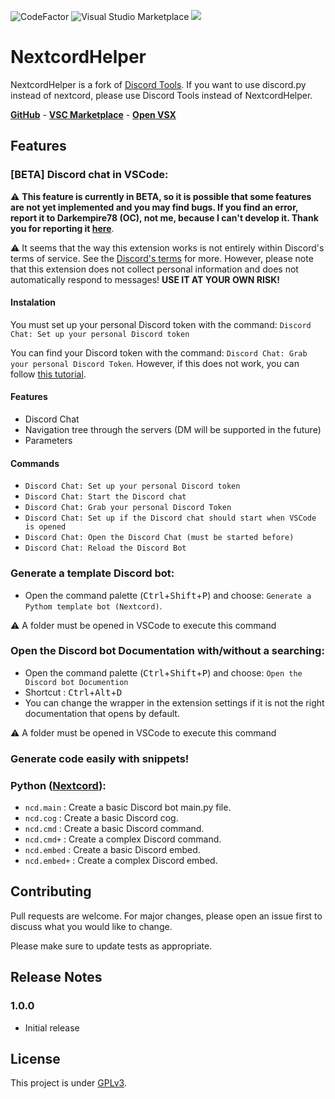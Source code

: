 ![CodeFactor](https://img.shields.io/codefactor/grade/github/Darkempire78/Discord-Tools?style=for-the-badge)
![Visual Studio Marketplace](https://img.shields.io/visual-studio-marketplace/v/Darkempire78.discord-tools?style=for-the-badge)
<a href="https://marketplace.visualstudio.com/items?itemName=Darkempire78.discord-tools"><img src="https://img.shields.io/visual-studio-marketplace/i/Darkempire78.discord-tools?style=for-the-badge"></a>

# NextcordHelper

NextcordHelper is a fork of [Discord Tools](https://github.com/Darkempire78/Discord-Tools). If you want to use discord.py instead of nextcord, please use Discord Tools instead of NextcordHelper.

[**GitHub**](https://github.com/Pearoo-XD/NextcordHelper) - [**VSC Marketplace**](https://marketplace.visualstudio.com/items?itemName=Darkempire78.discord-tools) - [**Open VSX**](https://open-vsx.org/extension/Darkempire78/discord-tools/1.4.3)

## Features

### [BETA] Discord chat in VSCode: 
⚠️ **This feature is currently in BETA, so it is possible that some features are not yet implemented and you may find bugs. If you find an error, report it to Darkempire78 (OC), not me, because I can't develop it. Thank you for reporting it [here](https://github.com/Darkempire78/Discord-Tools/issues/new)**.

⚠️ It seems that the way this extension works is not entirely within Discord's terms of service. See the [Discord's terms](https://discord.com/terms) for more.
However, please note that this extension does not collect personal information and does not automatically respond to messages! **USE IT AT YOUR OWN RISK!**

#### Instalation
You must set up your personal Discord token with the command: `Discord Chat: Set up your personal Discord token`

You can find your Discord token with the command: `Discord Chat: Grab your personal Discord Token`. However, if this does not work, you can follow [this tutorial](https://www.youtube.com/watch?v=YEgFvgg7ZPI).

#### Features
* Discord Chat
* Navigation tree through the servers (DM will be supported in the future)
* Parameters

#### Commands
* `Discord Chat: Set up your personal Discord token`
* `Discord Chat: Start the Discord chat`
* `Discord Chat: Grab your personal Discord Token`
* `Discord Chat: Set up if the Discord chat should start when VSCode is opened`
* `Discord Chat: Open the Discord Chat (must be started before)`
* `Discord Chat: Reload the Discord Bot`

### Generate a template Discord bot: 
- Open the command palette (<kbd>Ctrl</kbd>+<kbd>Shift</kbd>+<kbd>P</kbd>) and choose: `Generate a Pythom template bot (Nextcord)`.

⚠️ A folder must be opened in VSCode to execute this command


### Open the Discord bot Documentation with/without a searching:
- Open the command palette (<kbd>Ctrl</kbd>+<kbd>Shift</kbd>+<kbd>P</kbd>) and choose: `Open the Discord bot Documention`
- Shortcut : <kbd>Ctrl</kbd>+<kbd>Alt</kbd>+<kbd>D</kbd>
- You can change the wrapper in the extension settings if it is not the right documentation that opens by default.

⚠️ A folder must be opened in VSCode to execute this command

### Generate code easily with snippets!

### Python ([Nextcord](https://nextcord.readthedocs.io/en/latest/)):

- `ncd.main` : Create a basic Discord bot main.py file.
- `ncd.cog` : Create a basic Discord cog.
- `ncd.cmd` : Create a basic Discord command.
- `ncd.cmd+` : Create a complex Discord command.
- `ncd.embed` : Create a basic Discord embed.
- `ncd.embed+` : Create a complex Discord embed.

## Contributing

Pull requests are welcome. For major changes, please open an issue first to discuss what you would like to change.

Please make sure to update tests as appropriate.


## Release Notes

### 1.0.0
- Initial release


## License

This project is under [GPLv3](https://github.com/Pearoo-XD/NextcordHelper/LICENSE).
